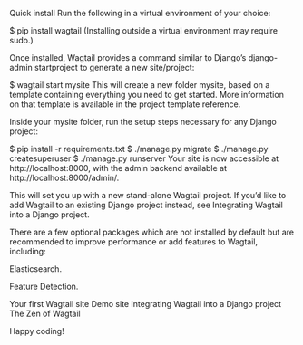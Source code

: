 Quick install
Run the following in a virtual environment of your choice:

$ pip install wagtail
(Installing outside a virtual environment may require sudo.)

Once installed, Wagtail provides a command similar to Django’s django-admin startproject to generate a new site/project:

$ wagtail start mysite
This will create a new folder mysite, based on a template containing everything you need to get started. More information on that template is available in the project template reference.

Inside your mysite folder, run the setup steps necessary for any Django project:

$ pip install -r requirements.txt
$ ./manage.py migrate
$ ./manage.py createsuperuser
$ ./manage.py runserver
Your site is now accessible at http://localhost:8000, with the admin backend available at http://localhost:8000/admin/.

This will set you up with a new stand-alone Wagtail project. If you’d like to add Wagtail to an existing Django project instead, see Integrating Wagtail into a Django project.

There are a few optional packages which are not installed by default but are recommended to improve performance or add features to Wagtail, including:

Elasticsearch.

Feature Detection.

Your first Wagtail site
Demo site
Integrating Wagtail into a Django project
The Zen of Wagtail

Happy coding!
